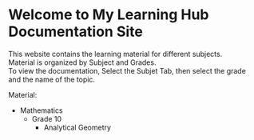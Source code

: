 # Welcome to My Learning Hub Documentation Site 

This website contains the learning material for different subjects.  
Material is organized by Subject and Grades.  
To view the documentation, Select the Subjet Tab, then select the grade and the name of the topic.  

Material: 
 - Mathematics
    - Grade 10
        - Analytical Geometry


